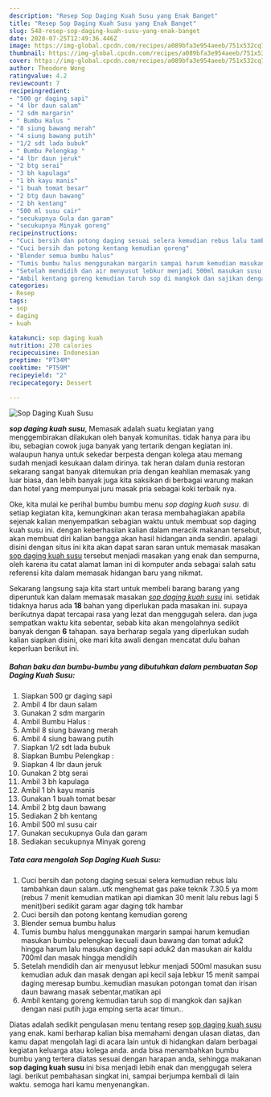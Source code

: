 ```yaml
---
description: "Resep Sop Daging Kuah Susu yang Enak Banget"
title: "Resep Sop Daging Kuah Susu yang Enak Banget"
slug: 548-resep-sop-daging-kuah-susu-yang-enak-banget
date: 2020-07-25T12:49:36.446Z
image: https://img-global.cpcdn.com/recipes/a089bfa3e954aeeb/751x532cq70/sop-daging-kuah-susu-foto-resep-utama.jpg
thumbnail: https://img-global.cpcdn.com/recipes/a089bfa3e954aeeb/751x532cq70/sop-daging-kuah-susu-foto-resep-utama.jpg
cover: https://img-global.cpcdn.com/recipes/a089bfa3e954aeeb/751x532cq70/sop-daging-kuah-susu-foto-resep-utama.jpg
author: Theodore Wong
ratingvalue: 4.2
reviewcount: 7
recipeingredient:
- "500 gr daging sapi"
- "4 lbr daun salam"
- "2 sdm margarin"
- " Bumbu Halus "
- "8 siung bawang merah"
- "4 siung bawang putih"
- "1/2 sdt lada bubuk"
- " Bumbu Pelengkap "
- "4 lbr daun jeruk"
- "2 btg serai"
- "3 bh kapulaga"
- "1 bh kayu manis"
- "1 buah tomat besar"
- "2 btg daun bawang"
- "2 bh kentang"
- "500 ml susu cair"
- "secukupnya Gula dan garam"
- "secukupnya Minyak goreng"
recipeinstructions:
- "Cuci bersih dan potong daging sesuai selera kemudian rebus lalu tambahkan daun salam..utk menghemat gas pake teknik 7.30.5 ya mom (rebus 7 menit kemudian matikan api diamkan 30 menit lalu rebus lagi 5 menit)beri sedikit garam agar daging tdk hambar"
- "Cuci bersih dan potong kentang kemudian goreng"
- "Blender semua bumbu halus"
- "Tumis bumbu halus menggunakan margarin sampai harum kemudian masukan bumbu pelengkap kecuali daun bawang dan tomat aduk2 hingga harum lalu masukan daging sapi aduk2 dan masukan air kaldu 700ml dan masak hingga mendidih"
- "Setelah mendidih dan air menyusut lebkur menjadi 500ml masukan susu kemudian aduk dan masak dengan api kecil saja lebkur 15 menit sampai daging meresap bumbu..kemudian masukan potongan tomat dan irisan daun bawang masak sebentar,matikan api"
- "Ambil kentang goreng kemudian taruh sop di mangkok dan sajikan dengan nasi putih juga emping serta acar timun.."
categories:
- Resep
tags:
- sop
- daging
- kuah

katakunci: sop daging kuah 
nutrition: 270 calories
recipecuisine: Indonesian
preptime: "PT34M"
cooktime: "PT59M"
recipeyield: "2"
recipecategory: Dessert

---
```



![Sop Daging Kuah Susu](https://img-global.cpcdn.com/recipes/a089bfa3e954aeeb/751x532cq70/sop-daging-kuah-susu-foto-resep-utama.jpg)

<b><i>sop daging kuah susu</i></b>, Memasak adalah suatu kegiatan yang menggembirakan dilakukan oleh banyak komunitas. tidak hanya para ibu ibu, sebagian cowok juga banyak yang tertarik dengan kegiatan ini. walaupun hanya untuk sekedar berpesta dengan kolega atau memang sudah menjadi kesukaan dalam dirinya. tak heran dalam dunia restoran sekarang sangat banyak ditemukan pria dengan keahlian memasak yang luar biasa, dan lebih banyak juga kita saksikan di berbagai warung makan dan hotel yang mempunyai juru masak pria sebagai koki terbaik nya.

Oke, kita mulai ke perihal bumbu bumbu menu <i>sop daging kuah susu</i>. di setiap kegiatan kita, kemungkinan akan terasa membahagiakan apabila sejenak kalian menyempatkan sebagian waktu untuk membuat sop daging kuah susu ini. dengan keberhasilan kalian dalam meracik makanan tersebut, akan membuat diri kalian bangga akan hasil hidangan anda sendiri. apalagi disini dengan situs ini kita akan dapat saran saran untuk memasak masakan <u>sop daging kuah susu</u> tersebut menjadi masakan yang enak dan sempurna, oleh karena itu catat alamat laman ini di komputer anda sebagai salah satu referensi kita dalam memasak hidangan baru yang nikmat.




Sekarang langsung saja kita start untuk membeli barang barang yang diperuntuk kan dalam memasak masakan <u><i>sop daging kuah susu</i></u> ini. setidak tidaknya harus ada <b>18</b> bahan yang diperlukan pada masakan ini. supaya berikutnya dapat tercapai rasa yang lezat dan menggugah selera. dan juga sempatkan waktu kita sebentar, sebab kita akan mengolahnya sedikit banyak dengan <b>6</b> tahapan. saya berharap segala yang diperlukan sudah kalian siapkan disini, oke mari kita awali dengan mencatat dulu bahan keperluan berikut ini.

<!--inarticleads1-->

##### Bahan baku dan bumbu-bumbu yang dibutuhkan dalam pembuatan Sop Daging Kuah Susu:

1. Siapkan 500 gr daging sapi
1. Ambil 4 lbr daun salam
1. Gunakan 2 sdm margarin
1. Ambil  Bumbu Halus :
1. Ambil 8 siung bawang merah
1. Ambil 4 siung bawang putih
1. Siapkan 1/2 sdt lada bubuk
1. Siapkan  Bumbu Pelengkap :
1. Siapkan 4 lbr daun jeruk
1. Gunakan 2 btg serai
1. Ambil 3 bh kapulaga
1. Ambil 1 bh kayu manis
1. Gunakan 1 buah tomat besar
1. Ambil 2 btg daun bawang
1. Sediakan 2 bh kentang
1. Ambil 500 ml susu cair
1. Gunakan secukupnya Gula dan garam
1. Sediakan secukupnya Minyak goreng




<!--inarticleads2-->

##### Tata cara mengolah Sop Daging Kuah Susu:

1. Cuci bersih dan potong daging sesuai selera kemudian rebus lalu tambahkan daun salam..utk menghemat gas pake teknik 7.30.5 ya mom (rebus 7 menit kemudian matikan api diamkan 30 menit lalu rebus lagi 5 menit)beri sedikit garam agar daging tdk hambar
1. Cuci bersih dan potong kentang kemudian goreng
1. Blender semua bumbu halus
1. Tumis bumbu halus menggunakan margarin sampai harum kemudian masukan bumbu pelengkap kecuali daun bawang dan tomat aduk2 hingga harum lalu masukan daging sapi aduk2 dan masukan air kaldu 700ml dan masak hingga mendidih
1. Setelah mendidih dan air menyusut lebkur menjadi 500ml masukan susu kemudian aduk dan masak dengan api kecil saja lebkur 15 menit sampai daging meresap bumbu..kemudian masukan potongan tomat dan irisan daun bawang masak sebentar,matikan api
1. Ambil kentang goreng kemudian taruh sop di mangkok dan sajikan dengan nasi putih juga emping serta acar timun..




Diatas adalah sedikit pengulasan menu tentang resep <u>sop daging kuah susu</u> yang enak. kami berharap kalian bisa memahami dengan ulasan diatas, dan kamu dapat mengolah lagi di acara lain untuk di hidangkan dalam berbagai kegiatan keluarga atau kolega anda. anda bisa menambahkan bumbu bumbu yang tertera diatas sesuai dengan harapan anda, sehingga makanan <b>sop daging kuah susu</b> ini bisa menjadi lebih enak dan menggugah selera lagi. berikut pembahasan singkat ini, sampai berjumpa kembali di lain waktu. semoga hari kamu menyenangkan.
